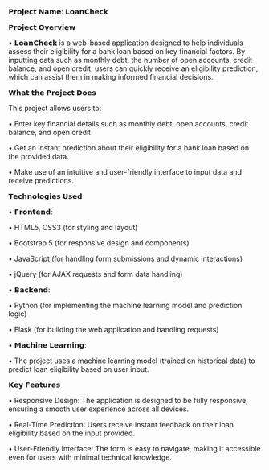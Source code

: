 𝗣𝗿𝗼𝗷𝗲𝗰𝘁 𝗡𝗮𝗺𝗲: 𝗟𝗼𝗮𝗻𝗖𝗵𝗲𝗰𝗸

𝗣𝗿𝗼𝗷𝗲𝗰𝘁 𝗢𝘃𝗲𝗿𝘃𝗶𝗲𝘄

 • 𝗟𝗼𝗮𝗻𝗖𝗵𝗲𝗰𝗸 is a web-based application designed to help individuals assess their eligibility for a bank loan based on key financial factors. By inputting data such as monthly debt, the number of open accounts, credit balance, and open credit, users can quickly receive an eligibility prediction, which can assist them in making informed financial decisions.

𝗪𝗵𝗮𝘁 𝘁𝗵𝗲 𝗣𝗿𝗼𝗷𝗲𝗰𝘁 𝗗𝗼𝗲𝘀

This project allows users to:

 • Enter key financial details such as monthly debt, open accounts, credit balance, and open credit.
 
 • Get an instant prediction about their eligibility for a bank loan based on the provided data.
 
 • Make use of an intuitive and user-friendly interface to input data and receive predictions.
 

𝗧𝗲𝗰𝗵𝗻𝗼𝗹𝗼𝗴𝗶𝗲𝘀 𝗨𝘀𝗲𝗱

• 𝗙𝗿𝗼𝗻𝘁𝗲𝗻𝗱:

   • HTML5, CSS3 (for styling and layout)
   
   • Bootstrap 5 (for responsive design and components)
   
   • JavaScript (for handling form submissions and dynamic interactions)
   
   • jQuery (for AJAX requests and form data handling)

• 𝗕𝗮𝗰𝗸𝗲𝗻𝗱:

   • Python (for implementing the machine learning model and prediction logic)
   
   • Flask (for building the web application and handling requests)

• 𝗠𝗮𝗰𝗵𝗶𝗻𝗲 𝗟𝗲𝗮𝗿𝗻𝗶𝗻𝗴:

   • The project uses a machine learning model (trained on historical data) to predict loan eligibility based on user input.

𝗞𝗲𝘆 𝗙𝗲𝗮𝘁𝘂𝗿𝗲𝘀

 • Responsive Design: The application is designed to be fully responsive, ensuring a smooth user experience across all devices.
 
 • Real-Time Prediction: Users receive instant feedback on their loan eligibility based on the input provided.
 
 • User-Friendly Interface: The form is easy to navigate, making it accessible even for users with minimal technical knowledge.
